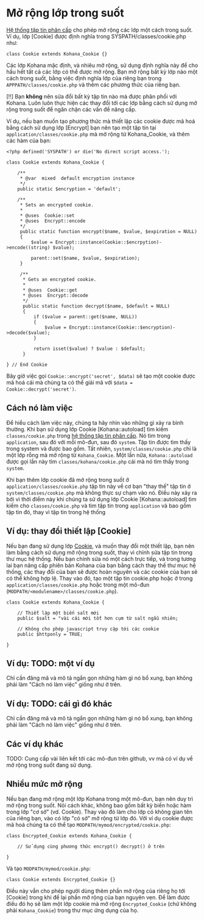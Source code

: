 # Mở rộng lớp trong suốt

[Hệ thống tập tin phân cấp](files) cho phép mở rộng các lớp một cách trong suốt.
Ví dụ, lớp [Cookie] được định nghĩa trong SYSPATH/classes/cookie.php như:

    class Cookie extends Kohana_Cookie {}

Các lớp Kohana mặc định, và nhiêu mở rộng, sử dụng định nghĩa này để cho hầu hết tất cả các lớp có thể được mở rộng.
Bạn mở rộng bất kỳ lớp nào một cách trong suốt, bằng việc định nghĩa lớp của riêng bạn trong `APPPATH/classes/cookie.php` và thêm các phương thức của riêng bạn.

[!!] Bạn **không** nên sửa đổi bất kỳ tập tin nào mà được phân phối với Kohana. Luôn luôn thực hiện các thay đổi tới các lớp bằng cách sử dụng mở rộng trong suốt để ngăn chặn các vấn đề nâng cấp.

Ví dụ, nếu bạn muốn tạo phương thức mà thiết lập các cookie được mã hoá bằng cách sử dụng lớp [Encrypt] bạn nên tạo một tập tin tại `application/classes/cookie.php` mà mở rộng từ Kohana_Cookie, và thêm các hàm của bạn:

    <?php defined('SYSPATH') or die('No direct script access.');

    class Cookie extends Kohana_Cookie {

        /**
         * @var  mixed  default encryption instance
         */
        public static $encryption = 'default';

        /**
         * Sets an encrypted cookie.
         *
         * @uses  Cookie::set
         * @uses  Encrypt::encode
         */
         public static function encrypt($name, $value, $expiration = NULL)
         {
             $value = Encrypt::instance(Cookie::$encrpytion)->encode((string) $value);

             parent::set($name, $value, $expiration);
         }

         /**
          * Gets an encrypted cookie.
          *
          * @uses  Cookie::get
          * @uses  Encrypt::decode
          */
          public static function decrypt($name, $default = NULL)
          {
              if ($value = parent::get($name, NULL))
              {
                  $value = Encrypt::instance(Cookie::$encryption)->decode($value);
              }

              return isset($value) ? $value : $default;
          }

    } // End Cookie

Bây giờ việc gọi `Cookie::encrypt('secret', $data)` sẽ tạo một cookie được mã hoá cái mà chúng ta có thể giải mã với `$data = Cookie::decrypt('secret')`.

## Cách nó làm việc

Để hiểu cách làm việc này, chúng ta hãy nhìn vào những gì xảy ra bình thường.
Khi bạn sử dụng lớp Cookie [Kohana::autoload] tìm kiếm `classes/cookie.php` trong [hệ thống tập tin phân cấp](files).
Nó tìm trong `application`, sau đó với mỗi mô-đun, sau đó `system`. Tập tin được tìm thấy trong system và được bao gồm.
Tất nhiên, `system/classes/cookie.php` chỉ là một lớp rỗng mà mở rộng từ `Kohana_Cookie`.
Một lần nữa, `Kohana::autoload` được gọi lần này tìm `classes/kohana/cookie.php` cái mà nó tìm thấy trong `system`.

Khi bạn thêm lớp cookie đã mở rộng trong suốt ở `application/classes/cookie.php` tập tin này về cơ bạn "thay thế" tập tin ở `system/classes/cookie.php` mà không thực sự chạm vào nó.
Điều này xảy ra bởi vì thời điểm này khi chúng ta sử dụng lớp Cookie [Kohana::autoload] tìm kiếm cho `classes/cookie.php` và tìm tập tin trong `application` và bao gồm tập tin đó, thay vì tập tin trong hệ thống

## Ví dụ: thay đổi thiết lập [Cookie]

Nếu bạn đang sử dụng lớp [Cookie](cookies), và muốn thay đổi một thiết lập, bạn nên làm bằng cách sử dụng mở rộng trong suốt, thay vì chỉnh sửa tập tin trong thư mục hệ thống.
Nếu bạn chỉnh sửa nó một cách trực tiếp, và trong tương lai bạn nâng cấp phiên bản Kohana của bạn bằng cách thay thế thư mục hệ thống, các thay đổi của bạn sẽ được hoàn nguyên và các cookie của bạn sẽ có thể không hợp lệ.
Thay vào đó, tạo một tập tin cookie.php hoặc ở trong `application/classes/cookie.php` hoặc trong một mô-đun (`MODPATH/<modulename>/classes/cookie.php`).

	class Cookie extends Kohana_Cookie {
	
		// Thiết lập một biến salt mới
		public $salt = "vài cái mới tốt hơn cụm từ salt ngẫu nhiên;
		
		// Không cho phép javascript truy cập tới các cookie
		public $httponly = TRUE;
		
	}

## Ví dụ: TODO: một ví dụ

Chỉ cần đăng mã và mô tả ngắn gọn những hàm gì nó bổ xung, bạn không phải làm "Cách nó làm việc" giống như ở trên.

## Ví dụ: TODO: cái gì đó khác

Chỉ cần đăng mã và mô tả ngắn gọn những hàm gì nó bổ xung, bạn không phải làm "Cách nó làm việc" giống như ở trên.

## Các ví dụ khác

TODO: Cung cấp vài liên kết tới các mô-đun trên github, vv mà có ví dụ về mở rộng trong suốt đang sử dụng.

## Nhiều mức mở rộng

Nếu bạn đang mở rộng một lớp Kohana trong một mô-đun, bạn nên duy trì mở rộng trong suốt.
Nói cách khác, không bao gồm bất kỳ biến hoặc hàm trong lớp "cơ sở" (vd. Cookie).
Thay vào đó làm cho lớp có không gian tên của riêng bạn, vào có lớp "có sở" mở rộng từ lớp đó.
Với ví dụ cookie được mã hoá chúng ta có thể tạo `MODPATH/mymod/encrypted/cookie.php`:

	class Encrypted_Cookie extends Kohana_Cookie {

		// Sử dụng cùng phương thức encrypt() decrypt() ở trên

	}

Và tạo `MODPATH/mymod/cookie.php`:

	class Cookie extends Encrypted_Cookie {}

Điều này vẫn cho phép người dùng thêm phần mở rộng của riêng họ tới [Cookie] trong khi để lại phần mở rộng của bạn nguyên vẹn.
Để làm được điều đó họ sẽ làm một lớp cookie mà mở rộng `Encrypted_Cookie` (chứ không phải `Kohana_Cookie`) trong thư mục ứng dụng của họ.
